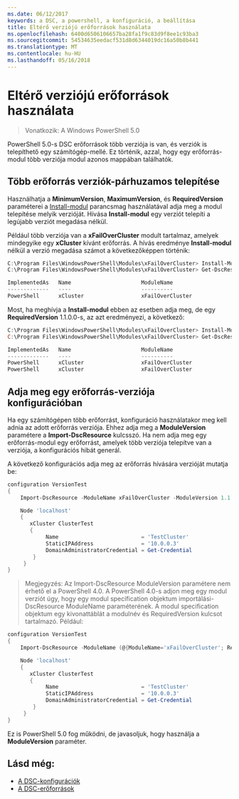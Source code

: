 ```yaml
---
ms.date: 06/12/2017
keywords: a DSC, a powershell, a konfiguráció, a beállítása
title: Eltérő verziójú erőforrások használata
ms.openlocfilehash: 6400d6506106657ba28fa1f9c83d9f8ee1c93ba3
ms.sourcegitcommit: 54534635eedacf531d8d6344019dc16a50b8b441
ms.translationtype: MT
ms.contentlocale: hu-HU
ms.lasthandoff: 05/16/2018
---
```

# <a name="using-resources-with-multiple-versions"></a>Eltérő verziójú erőforrások használata

> Vonatkozik: A Windows PowerShell 5.0

PowerShell 5.0-s DSC erőforrások több verziója is van, és verziók is telepíthető egy számítógép-mellé. Ez történik, azzal, hogy egy erőforrás-modul több verziója modul azonos mappában találhatók.

## <a name="installing-multiple-resource-versions-side-by-side"></a>Több erőforrás verziók-párhuzamos telepítése

Használhatja a **MinimumVersion**, **MaximumVersion**, és **RequiredVersion** paraméterei a [Install-modul](https://technet.microsoft.com/library/dn807162.aspx) parancsmag használatával adja meg a modul telepítése melyik verzióját. Hívása **Install-modul** egy verziót telepíti a legújabb verziót megadása nélkül.

Például több verziója van a **xFailOverCluster** modult tartalmaz, amelyek mindegyike egy **xCluster** kívánt erőforrás. A hívás eredménye **Install-modul** nélkül a verzió megadása számot a következőképpen történik:

```powershell
C:\Program Files\WindowsPowerShell\Modules\xFailOverCluster> Install-Module xFailOverCluster
C:\Program Files\WindowsPowerShell\Modules\xFailOverCluster> Get-DscResource xCluster

ImplementedAs   Name                      ModuleName                     Version    Properties
-------------   ----                      ----------                     -------    ----------
PowerShell      xCluster                  xFailOverCluster               1.2.0.0    {DomainAdministratorCredential, ...
```

Most, ha meghívja a **Install-modul** ebben az esetben adja meg, de egy **RequiredVersion** 1.1.0.0-s, az azt eredményezi, a következő:

```powershell
C:\Program Files\WindowsPowerShell\Modules\xFailOverCluster> Install-Module xFailOverCluster -RequiredVersion 1.1
C:\Program Files\WindowsPowerShell\Modules\xFailOverCluster> Get-DscResource xCluster

ImplementedAs   Name                      ModuleName                     Version    Properties
-------------   ----                      ----------                     -------    ----------
PowerShell      xCluster                  xFailOverCluster               1.1        {DomainAdministratorCredential, Name, ...
PowerShell      xCluster                  xFailOverCluster               1.2.0.0    {DomainAdministratorCredential, Name, ...
```

## <a name="specifying-a-resource-version-in-a-configuration"></a>Adja meg egy erőforrás-verziója konfigurációban

Ha egy számítógépen több erőforrást, konfiguráció használatakor meg kell adnia az adott erőforrás verziója. Ehhez adja meg a **ModuleVersion** paramétere a **Import-DscResource** kulcsszó. Ha nem adja meg egy erőforrás-modul egy erőforrást, amelyek több verziója telepítve van a verziója, a konfigurációs hibát generál.

A következő konfigurációs adja meg az erőforrás hívására verzióját mutatja be:

```powershell
configuration VersionTest
{
    Import-DscResource -ModuleName xFailOverCluster -ModuleVersion 1.1

    Node 'localhost'
    {
       xCluster ClusterTest
       {
            Name                          = 'TestCluster'
            StaticIPAddress               = '10.0.0.3'
            DomainAdministratorCredential = Get-Credential
        }
     }
}
```

>Megjegyzés: Az Import-DscResource ModuleVersion paramétere nem érhető el a PowerShell 4.0. A PowerShell 4.0-s adjon meg egy modul verziót úgy, hogy egy modul specification objektum importálási-DscResource ModuleName paraméterének. A modul specification objektum egy kivonattáblát a modulnév és RequiredVersion kulcsot tartalmazó. Például:

```powershell
configuration VersionTest
{
    Import-DscResource -ModuleName (@{ModuleName='xFailOverCluster'; RequiredVersion='1.1'} )

    Node 'localhost'
    {
       xCluster ClusterTest
       {
            Name                          = 'TestCluster'
            StaticIPAddress               = '10.0.0.3'
            DomainAdministratorCredential = Get-Credential
        }
     }
}
```

Ez is PowerShell 5.0 fog működni, de javasoljuk, hogy használja a **ModuleVersion** paraméter.

## <a name="see-also"></a>Lásd még:
* [A DSC-konfigurációk](configurations.md)
* [A DSC-erőforrások](resources.md)